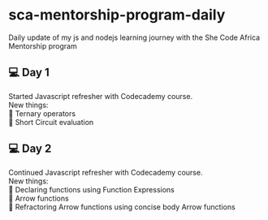 # sca-mentorship-program-daily

Daily update of my js and nodejs learning journey with the She Code Africa Mentorship program

## :computer: Day 1

Started Javascript refresher with Codecademy course.<br>
New things:<br>
:star2: Ternary operators<br>
:star2: Short Circuit evaluation<br>

## :computer: Day 2

Continued Javascript refresher with Codecademy course.<br>
New things:<br>
:star2: Declaring functions using Function Expressions<br>
:star2: Arrow functions<br>
:star2: Refractoring Arrow functions using concise body Arrow functions<br>

